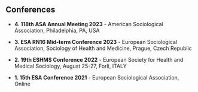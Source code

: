 ## Conferences

- **4. 118th ASA Annual Meeting 2023** - American Sociological Association, Philadelphia, PA, USA  

- **3. ESA RN16 Mid-term Conference 2023** - European Sociological Association, Sociology of Health and Medicine, Prague, Czech Republic  

- **2. 19th ESHMS Conference 2022** - European Society for Health and Medical Sociology, August 25-27, Forli, ITALY  

- **1. 15th ESA Conference 2021** - European Sociological Association, Online  
